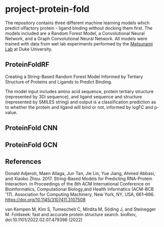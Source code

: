# project-protein-fold
The repository contains three different machine learning models which predict olfactory protein - ligand binding without docking them first. The models included are a Random Forest Model, a Convolutional Neural Network, and a Graph Convolutional Neural Network. All models were trained with data from wet lab experiments performed by the [Matsunami Lab](https://mgm.duke.edu/matsunami-lab) at Duke University. 

## ProteinFoldRF
Creating a String-Based Random Forest Model Informed by Tertiary Structure of Proteins and Ligands to Predict Binding.

The model input includes amino acid sequence, protein tertiary structure (represented by 3Di sequence), and ligand sequence and structure (represented by SMILES string) and output is a classification prediction as to whether the protein and ligand will bind or not, informed by logFC and p-value. 

## ProteinFold CNN

## ProteinFold GCN

## References

Donald Adjeroh, Maen Allaga, Jun Tan, Jie Lin, Yue Jiang, Ahmed Abbasi, and Xiaobo Zhou. 2017. String-Based Models for Predicting RNA-Protein Interaction. In Proceedings of the 8th ACM International Conference on Bioinformatics, Computational Biology,and Health Informatics (ACM-BCB '17). Association for Computing Machinery, New York, NY, USA, 661–666. https://doi.org/10.1145/3107411.3107508

van Kempen M, Kim S, Tumescheit C, Mirdita M, Söding J, and Steinegger M. Foldseek: fast and accurate protein structure search. bioRxiv, doi:10.1101/2022.02.07.479398 (2022)
